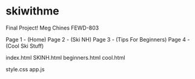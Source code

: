 # skiwithme
Final Project!
Meg Chines
FEWD-803


Page 1 - (Home)
Page 2 - (Ski NH)
Page 3 - (Tips For Beginners)
Page 4 - (Cool Ski Stuff)

index.html
SKINH.html
beginners.html
cool.html

style.css
app.js

     


